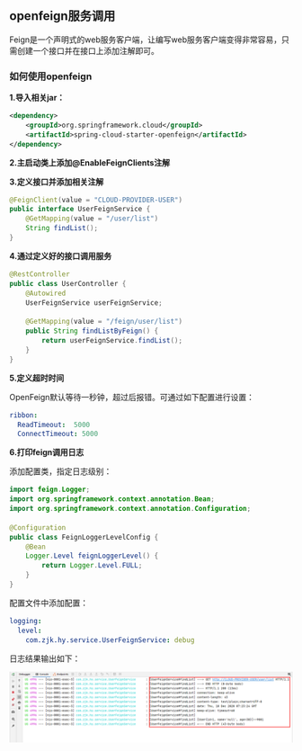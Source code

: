 ## openfeign服务调用

Feign是一个声明式的web服务客户端，让编写web服务客户端变得非常容易，只需创建一个接口并在接口上添加注解即可。

### 如何使用openfeign

**1.导入相关jar：**

```xml
<dependency>
    <groupId>org.springframework.cloud</groupId>
    <artifactId>spring-cloud-starter-openfeign</artifactId>
</dependency>
```

**2.主启动类上添加@EnableFeignClients注解**

**3.定义接口并添加相关注解**

```java
@FeignClient(value = "CLOUD-PROVIDER-USER")
public interface UserFeignService {
    @GetMapping(value = "/user/list")
    String findList();
}
```

**4.通过定义好的接口调用服务**

```java
@RestController
public class UserController {
    @Autowired
    UserFeignService userFeignService;

    @GetMapping(value = "/feign/user/list")
    public String findListByFeign() {
        return userFeignService.findList();
    }
}
```

**5.定义超时时间**

OpenFeign默认等待一秒钟，超过后报错。可通过如下配置进行设置：

```yaml
ribbon:
  ReadTimeout:  5000
  ConnectTimeout: 5000
```

**6.打印feign调用日志**

添加配置类，指定日志级别：

```java
import feign.Logger;
import org.springframework.context.annotation.Bean;
import org.springframework.context.annotation.Configuration;

@Configuration
public class FeignLoggerLevelConfig {
    @Bean
    Logger.Level feignLoggerLevel() {
        return Logger.Level.FULL;
    }
}
```

配置文件中添加配置：

```yaml
logging:
  level:
    com.zjk.hy.service.UserFeignService: debug
```

日志结果输出如下：

![](./res/openFeign_log.png)

